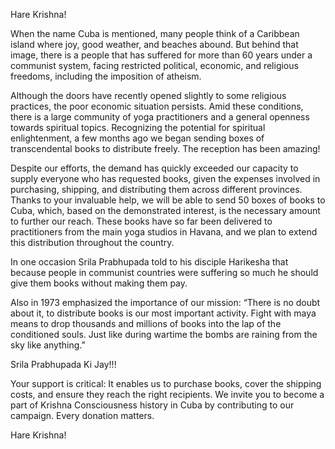 Hare Krishna!

When the name Cuba is mentioned, many people think of a Caribbean island where joy, good weather, and beaches abound. But behind that image, there is a people that has suffered for more than 60 years under a communist system, facing restricted political, economic, and religious freedoms, including the imposition of atheism.

Although the doors have recently opened slightly to some religious practices, the poor economic situation persists. Amid these conditions, there is a large community of yoga practitioners and a general openness towards spiritual topics. Recognizing the potential for spiritual enlightenment, a few months ago we began sending boxes of transcendental books to distribute freely. The reception has been amazing!

Despite our efforts, the demand has quickly exceeded our capacity to supply everyone who has requested books, given the expenses involved in purchasing, shipping, and distributing them across different provinces. Thanks to your invaluable help, we will be able to send 50 boxes of books to Cuba, which, based on the demonstrated interest, is the necessary amount to further our reach. These books have so far been delivered to practitioners from the main yoga studios in Havana, and we plan to extend this distribution throughout the country.

In one occasion Srila Prabhupada told to his disciple Harikesha that because people in communist countries were suffering so much he should give them books without making them pay.

Also in 1973 emphasized the importance of our mission:
“There is no doubt about it, to distribute books is our most important activity. Fight with maya means to drop thousands and millions of books into the lap of the conditioned souls. Just like during wartime the bombs are raining from the sky like anything.”

Srila Prabhupada Ki Jay!!!

Your support is critical: It enables us to purchase books, cover the shipping costs, and ensure they reach the right recipients. We invite you to become a part of Krishna Consciousness history in Cuba by contributing to our campaign. Every donation matters.

Hare Krishna!

